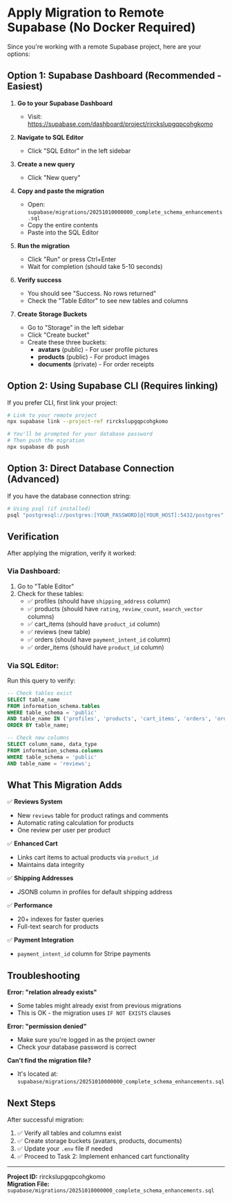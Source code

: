 # Apply Migration to Remote Supabase (No Docker Required)

Since you're working with a remote Supabase project, here are your options:

## Option 1: Supabase Dashboard (Recommended - Easiest)

1. **Go to your Supabase Dashboard**
   - Visit: https://supabase.com/dashboard/project/rirckslupgqpcohgkomo

2. **Navigate to SQL Editor**
   - Click "SQL Editor" in the left sidebar

3. **Create a new query**
   - Click "New query"

4. **Copy and paste the migration**
   - Open: `supabase/migrations/20251010000000_complete_schema_enhancements.sql`
   - Copy the entire contents
   - Paste into the SQL Editor

5. **Run the migration**
   - Click "Run" or press Ctrl+Enter
   - Wait for completion (should take 5-10 seconds)

6. **Verify success**
   - You should see "Success. No rows returned"
   - Check the "Table Editor" to see new tables and columns

7. **Create Storage Buckets**
   - Go to "Storage" in the left sidebar
   - Click "Create bucket"
   - Create these three buckets:
     - **avatars** (public) - For user profile pictures
     - **products** (public) - For product images  
     - **documents** (private) - For order receipts

## Option 2: Using Supabase CLI (Requires linking)

If you prefer CLI, first link your project:

```bash
# Link to your remote project
npx supabase link --project-ref rirckslupgqpcohgkomo

# You'll be prompted for your database password
# Then push the migration
npx supabase db push
```

## Option 3: Direct Database Connection (Advanced)

If you have the database connection string:

```bash
# Using psql (if installed)
psql "postgresql://postgres:[YOUR_PASSWORD]@[YOUR_HOST]:5432/postgres" -f supabase/migrations/20251010000000_complete_schema_enhancements.sql
```

## Verification

After applying the migration, verify it worked:

### Via Dashboard:
1. Go to "Table Editor"
2. Check for these tables:
   - ✅ profiles (should have `shipping_address` column)
   - ✅ products (should have `rating`, `review_count`, `search_vector` columns)
   - ✅ cart_items (should have `product_id` column)
   - ✅ reviews (new table)
   - ✅ orders (should have `payment_intent_id` column)
   - ✅ order_items (should have `product_id` column)

### Via SQL Editor:
Run this query to verify:

```sql
-- Check tables exist
SELECT table_name 
FROM information_schema.tables 
WHERE table_schema = 'public' 
AND table_name IN ('profiles', 'products', 'cart_items', 'orders', 'order_items', 'reviews')
ORDER BY table_name;

-- Check new columns
SELECT column_name, data_type 
FROM information_schema.columns 
WHERE table_schema = 'public' 
AND table_name = 'reviews';
```

## What This Migration Adds

✅ **Reviews System**
- New `reviews` table for product ratings and comments
- Automatic rating calculation for products
- One review per user per product

✅ **Enhanced Cart**
- Links cart items to actual products via `product_id`
- Maintains data integrity

✅ **Shipping Addresses**
- JSONB column in profiles for default shipping address

✅ **Performance**
- 20+ indexes for faster queries
- Full-text search for products

✅ **Payment Integration**
- `payment_intent_id` column for Stripe payments

## Troubleshooting

**Error: "relation already exists"**
- Some tables might already exist from previous migrations
- This is OK - the migration uses `IF NOT EXISTS` clauses

**Error: "permission denied"**
- Make sure you're logged in as the project owner
- Check your database password is correct

**Can't find the migration file?**
- It's located at: `supabase/migrations/20251010000000_complete_schema_enhancements.sql`

## Next Steps

After successful migration:
1. ✅ Verify all tables and columns exist
2. ✅ Create storage buckets (avatars, products, documents)
3. ✅ Update your `.env` file if needed
4. ✅ Proceed to Task 2: Implement enhanced cart functionality

---

**Project ID:** rirckslupgqpcohgkomo  
**Migration File:** `supabase/migrations/20251010000000_complete_schema_enhancements.sql`
